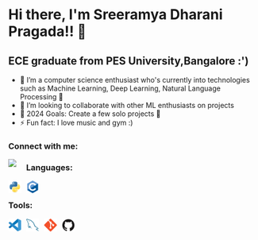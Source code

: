 # Hi there, I'm Sreeramya Dharani Pragada!! 👋 
## ECE graduate from PES University,Bangalore :')
- 🌱 I’m a computer science enthusiast who's currently into technologies such as Machine Learning, Deep Learning, Natural Language Processing :eyes:
- 👯 I’m looking to collaborate with other ML enthusiasts on projects
- 🥅 2024 Goals: Create a few solo projects :muscle:
- ⚡ Fun fact: I love music and gym :)

### Connect with me:

[<img src="https://www.svgrepo.com/show/70809/linkedin.svg" width="26px"
     style="float: left; margin-right: 10px;" />](https://www.linkedin.com/in/sreeramya-d-9a4403203/)

### Languages:

<img align="left" alt="Python" width="26px" src="python-original.svg" style="padding-right:10px;" />
<img align="left" alt="C" width="26px" src="c-original.svg" style="padding-right:10px;" />
<br />

### Tools:

<img align="left" alt="Visual Studio Code" width="26px" src="vsc.svg" style="padding-right:10px;" />
<img align="left" alt="MySQL" width="26px" src="mysql-original.svg" style="padding-right:10px;" />
<img align="left" alt="Git" width="26px" src="git-original.svg" style="padding-right:10px;" />
<img align="left" alt="GitHub" width="26px" src="github-original.svg" style="padding-right:10px;" />

